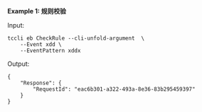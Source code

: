**Example 1: 规则校验**



Input: 

```
tccli eb CheckRule --cli-unfold-argument  \
    --Event xdd \
    --EventPattern xddx
```

Output: 
```
{
    "Response": {
        "RequestId": "eac6b301-a322-493a-8e36-83b295459397"
    }
}
```

